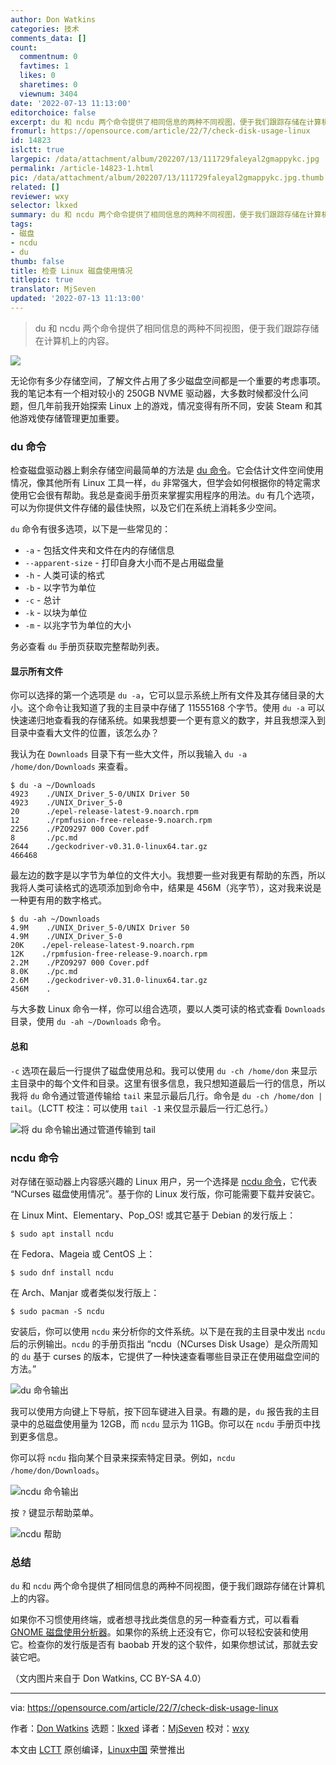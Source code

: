 ```yaml
---
author: Don Watkins
categories: 技术
comments_data: []
count:
  commentnum: 0
  favtimes: 1
  likes: 0
  sharetimes: 0
  viewnum: 3404
date: '2022-07-13 11:13:00'
editorchoice: false
excerpt: du 和 ncdu 两个命令提供了相同信息的两种不同视图，便于我们跟踪存储在计算机上的内容。
fromurl: https://opensource.com/article/22/7/check-disk-usage-linux
id: 14823
islctt: true
largepic: /data/attachment/album/202207/13/111729faleyal2gmappykc.jpg
permalink: /article-14823-1.html
pic: /data/attachment/album/202207/13/111729faleyal2gmappykc.jpg.thumb.jpg
related: []
reviewer: wxy
selector: lkxed
summary: du 和 ncdu 两个命令提供了相同信息的两种不同视图，便于我们跟踪存储在计算机上的内容。
tags:
- 磁盘
- ncdu
- du
thumb: false
title: 检查 Linux 磁盘使用情况
titlepic: true
translator: MjSeven
updated: '2022-07-13 11:13:00'
---
```



> 
> du 和 ncdu 两个命令提供了相同信息的两种不同视图，便于我们跟踪存储在计算机上的内容。
> 
> 
> 


![](/data/attachment/album/202207/13/111729faleyal2gmappykc.jpg)


无论你有多少存储空间，了解文件占用了多少磁盘空间都是一个重要的考虑事项。我的笔记本有一个相对较小的 250GB NVME 驱动器，大多数时候都没什么问题，但几年前我开始探索 Linux 上的游戏，情况变得有所不同，安装 Steam 和其他游戏使存储管理更加重要。


### du 命令


检查磁盘驱动器上剩余存储空间最简单的方法是 [du 命令](https://opensource.com/article/21/7/check-disk-space-linux-du)。它会估计文件空间使用情况，像其他所有 Linux 工具一样，`du` 非常强大，但学会如何根据你的特定需求使用它会很有帮助。我总是查阅手册页来掌握实用程序的用法。`du` 有几个选项，可以为你提供文件存储的最佳快照，以及它们在系统上消耗多少空间。


`du` 命令有很多选项，以下是一些常见的：


* `-a` - 包括文件夹和文件在内的存储信息
* `--apparent-size` - 打印自身大小而不是占用磁盘量
* `-h` - 人类可读的格式
* `-b` - 以字节为单位
* `-c` - 总计
* `-k` - 以块为单位
* `-m` - 以兆字节为单位的大小


务必查看 `du` 手册页获取完整帮助列表。


#### 显示所有文件


你可以选择的第一个选项是 `du -a`，它可以显示系统上所有文件及其存储目录的大小。这个命令让我知道了我的主目录中存储了 11555168 个字节。使用 `du -a` 可以快速递归地查看我的存储系统。如果我想要一个更有意义的数字，并且我想深入到目录中查看大文件的位置，该怎么办？


我认为在 `Downloads` 目录下有一些大文件，所以我输入 `du -a /home/don/Downloads` 来查看。



```
$ du -a ~/Downloads
4923    ./UNIX_Driver_5-0/UNIX Driver 50
4923    ./UNIX_Driver_5-0
20      ./epel-release-latest-9.noarch.rpm
12      ./rpmfusion-free-release-9.noarch.rpm
2256    ./PZO9297 000 Cover.pdf
8       ./pc.md
2644    ./geckodriver-v0.31.0-linux64.tar.gz
466468

```

最左边的数字是以字节为单位的文件大小。我想要一些对我更有帮助的东西，所以我将人类可读格式的选项添加到命令中，结果是 456M（兆字节），这对我来说是一种更有用的数字格式。



```
$ du -ah ~/Downloads
4.9M    ./UNIX_Driver_5-0/UNIX Driver 50
4.9M    ./UNIX_Driver_5-0
20K    ./epel-release-latest-9.noarch.rpm
12K    ./rpmfusion-free-release-9.noarch.rpm
2.2M    ./PZO9297 000 Cover.pdf
8.0K    ./pc.md
2.6M    ./geckodriver-v0.31.0-linux64.tar.gz
456M    .

```

与大多数 Linux 命令一样，你可以组合选项，要以人类可读的格式查看 `Downloads` 目录，使用 `du -ah ~/Downloads` 命令。


#### 总和


`-c` 选项在最后一行提供了磁盘使用总和。我可以使用 `du -ch /home/don` 来显示主目录中的每个文件和目录。这里有很多信息，我只想知道最后一行的信息，所以我将 `du` 命令通过管道传输给 `tail` 来显示最后几行。命令是 `du -ch /home/don | tail`。（LCTT 校注：可以使用 `tail -1` 来仅显示最后一行汇总行。）


![将 du 命令输出通过管道传输到 tail](/data/attachment/album/202207/13/111323rfen3w3mwcyw7xfe.png)


### ncdu 命令


对存储在驱动器上内容感兴趣的 Linux 用户，另一个选择是 [ncdu 命令](https://opensource.com/article/21/8/ncdu-check-free-disk-space-linux)，它代表 “NCurses 磁盘使用情况”。基于你的 Linux 发行版，你可能需要下载并安装它。


在 Linux Mint、Elementary、Pop\_OS! 或其它基于 Debian 的发行版上：



```
$ sudo apt install ncdu

```

在 Fedora、Mageia 或 CentOS 上：



```
$ sudo dnf install ncdu

```

在 Arch、Manjar 或者类似发行版上：



```
$ sudo pacman -S ncdu

```

安装后，你可以使用 `ncdu` 来分析你的文件系统。以下是在我的主目录中发出 `ncdu` 后的示例输出。`ncdu` 的手册页指出 “ncdu（NCurses Disk Usage）是众所周知的 `du` 基于 curses 的版本，它提供了一种快速查看哪些目录正在使用磁盘空间的方法。”


![du 命令输出](/data/attachment/album/202207/13/111323a22uo7k0tikoyskk.png)


我可以使用方向键上下导航，按下回车键进入目录。有趣的是，`du` 报告我的主目录中的总磁盘使用量为 12GB，而 `ncdu` 显示为 11GB。你可以在 `ncdu` 手册页中找到更多信息。


你可以将 `ncdu` 指向某个目录来探索特定目录。例如，`ncdu /home/don/Downloads`。


![ncdu 命令输出](/data/attachment/album/202207/13/111323ao1o56o6vl031nuv.png)


按 `?` 键显示帮助菜单。


![ncdu 帮助](/data/attachment/album/202207/13/111323jt3tff2ta4mtfquq.png)


### 总结


`du` 和 `ncdu` 两个命令提供了相同信息的两种不同视图，便于我们跟踪存储在计算机上的内容。


如果你不习惯使用终端，或者想寻找此类信息的另一种查看方式，可以看看 [GNOME 磁盘使用分析器](https://help.gnome.org/users/baobab/stable/)。如果你的系统上还没有它，你可以轻松安装和使用它。检查你的发行版是否有 baobab 开发的这个软件，如果你想试试，那就去安装它吧。


（文内图片来自于 Don Watkins, CC BY-SA 4.0）




---


via: <https://opensource.com/article/22/7/check-disk-usage-linux>


作者：[Don Watkins](https://opensource.com/users/don-watkins) 选题：[lkxed](https://github.com/lkxed) 译者：[MjSeven](https://github.com/MjSeven) 校对：[wxy](https://github.com/wxy)


本文由 [LCTT](https://github.com/LCTT/TranslateProject) 原创编译，[Linux中国](https://linux.cn/) 荣誉推出